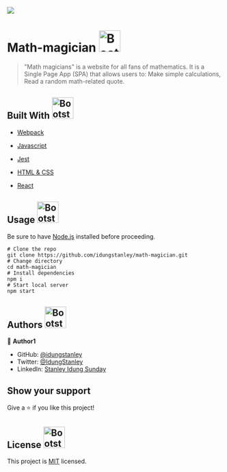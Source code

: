 ![](https://img.shields.io/badge/Microverse-blueviolet)

# Math-magician  <img src="https://img.icons8.com/external-filled-outline-wichaiwi/344/external-description-e-commerce-website-filled-outline-wichaiwi.png" alt="Bootstrap Icon" style="width: 50px; height: 50px">

> "Math magicians" is a website for all fans of mathematics. It is a Single Page App (SPA) that allows users to: Make simple calculations, Read a random math-related quote.

## Built With <img src="https://img.icons8.com/external-flaticons-lineal-color-flat-icons/344/external-build-agile-flaticons-lineal-color-flat-icons.png" alt="Bootstrap Icon" style="width: 50px; height: 50px">


- [Webpack](https://webpack.js.org)         
            
- [Javascript](https://www.javascript.com)
            
- [Jest](https://jestjs.io)        
            
- [HTML & CSS](https://www.w3.org)

- [React](https://reactjs.org/)
            
 
## Usage  <img src="https://img.icons8.com/external-filled-outline-geotatah/344/external-engine-merger-and-acquisition-filled-outline-filled-outline-geotatah.png" alt="Bootstrap Icon" style="width: 50px; height: 50px">

Be sure to have [Node.js](https://nodejs.org/) installed before proceeding.

```shell
# Clone the repo
git clone https://github.com/idungstanley/math-magician.git
# Change directory
cd math-magician
# Install dependencies
npm i
# Start local server
npm start
```

## Authors  <img src="https://img.icons8.com/external-flat-geotatah/344/external-agreement-procurement-process-flat-flat-geotatah.png" alt="Bootstrap Icon" style="width: 50px; height: 50px">

👤 **Author1**


- GitHub: [@idungstanley](https://github.com/idungstanley)
- Twitter: [@IdungStanley](https://twitter.com/IdungStanley)
- LinkedIn: [Stanley Idung Sunday](https://www.linkedin.com/in/sundaystanley56/)


## Show your support  

Give a ⭐️ if you like this project!

## License <img src="https://img.icons8.com/dusk/344/licence.png" alt="Bootstrap Icon" style="width: 50px; height: 50px">

This project is [MIT](./LICENSE) licensed.
